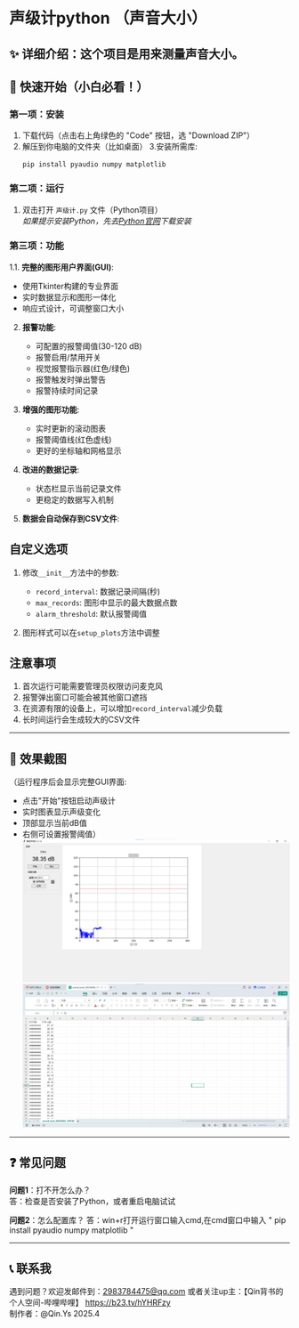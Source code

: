 # 声级计python （声音大小）

✨ **详细介绍**：这个项目是用来测量声音大小。
---

## 🚀 快速开始（小白必看！）

### 第一项：安装
1. 下载代码（点击右上角绿色的 "Code" 按钮，选 "Download ZIP"）
2. 解压到你电脑的文件夹（比如桌面）
3.安装所需库:
   ```
   pip install pyaudio numpy matplotlib
   ```

### 第二项：运行
1. 双击打开 `声级计.py` 文件（Python项目）  
   *如果提示安装Python，先去[Python官网](https://www.python.org/)下载安装*

### 第三项：功能
1.1. **完整的图形用户界面(GUI)**:
   - 使用Tkinter构建的专业界面
   - 实时数据显示和图形一体化
   - 响应式设计，可调整窗口大小

2. **报警功能**:
   - 可配置的报警阈值(30-120 dB)
   - 报警启用/禁用开关
   - 视觉报警指示器(红色/绿色)
   - 报警触发时弹出警告
   - 报警持续时间记录

3. **增强的图形功能**:
   - 实时更新的滚动图表
   - 报警阈值线(红色虚线)
   - 更好的坐标轴和网格显示

4. **改进的数据记录**:
   - 状态栏显示当前记录文件
   - 更稳定的数据写入机制
4. **数据会自动保存到CSV文件**:
   
   

## 自定义选项

1. 修改`__init__`方法中的参数:
   - `record_interval`: 数据记录间隔(秒)
   - `max_records`: 图形中显示的最大数据点数
   - `alarm_threshold`: 默认报警阈值

2. 图形样式可以在`setup_plots`方法中调整

## 注意事项

1. 首次运行可能需要管理员权限访问麦克风
2. 报警弹出窗口可能会被其他窗口遮挡
3. 在资源有限的设备上，可以增加`record_interval`减少负载
4. 长时间运行会生成较大的CSV文件
---

## 📸 效果截图
（运行程序后会显示完整GUI界面:
   - 点击"开始"按钮启动声级计
   - 实时图表显示声级变化
   - 顶部显示当前dB值
   - 右侧可设置报警阈值）  
![截图](screenshots/demo.png)
![图片描述](KuGouMusic/1.png)  

---

## ❓ 常见问题  
**问题1**：打不开怎么办？  
答：检查是否安装了Python，或者重启电脑试试  

**问题2**：怎么配置库？
答：win+r打开运行窗口输入cmd,在cmd窗口中输入  "   pip install pyaudio numpy matplotlib "

---

## 📞 联系我  
遇到问题？欢迎发邮件到：2983784475@qq.com
或者关注up主：【Qin背书的个人空间-哔哩哔哩】 https://b23.tv/hYHRFzy  
制作者：@Qin.Ys  2025.4